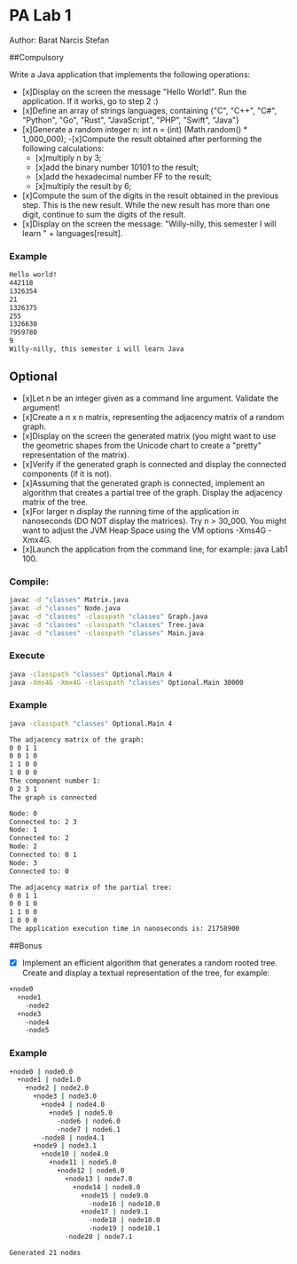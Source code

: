 # PA Lab 1

Author: Barat Narcis Stefan

##Compulsory

Write a Java application that implements the following operations:
- [x]Display on the screen the message "Hello World!". Run the application. If it works, go to step 2 :)
- [x]Define an array of strings languages, containing {"C", "C++", "C#", "Python", "Go", "Rust", "JavaScript", "PHP", "Swift", "Java"}
- [x]Generate a random integer n: int n = (int) (Math.random() * 1_000_000);
  -[x]Compute the result obtained after performing the following calculations:
    - [x]multiply n by 3;
    - [x]add the binary number 10101 to the result;
    - [x]add the hexadecimal number FF to the result;
    - [x]multiply the result by 6;
- [x]Compute the sum of the digits in the result obtained in the previous step. This is the new result. While the new result has more than one digit, continue to sum the digits of the result.
- [x]Display on the screen the message: "Willy-nilly, this semester I will learn " + languages[result].


### Example
```bash
Hello world!
442118
1326354
21
1326375
255
1326630
7959780
9
Willy-nilly, this semester i will learn Java
```

## Optional

- [x]Let n be an integer given as a command line argument. Validate the argument!
- [x]Create a n x n matrix, representing the adjacency matrix of a random graph.
- [x]Display on the screen the generated matrix (you might want to use the geometric shapes from the Unicode chart to create a "pretty" representation of the matrix).
- [x]Verify if the generated graph is connected and display the connected components (if it is not).
- [x]Assuming that the generated graph is connected, implement an algorithm that creates a partial tree of the graph. Display the adjacency matrix of the tree.
- [x]For larger n display the running time of the application in nanoseconds (DO NOT display the matrices). Try n > 30_000. You might want to adjust the JVM Heap Space using the VM options -Xms4G -Xmx4G.
- [x]Launch the application from the command line, for example: java Lab1 100.


### Compile:

```bash
javac -d "classes" Matrix.java
javac -d "classes" Node.java
javac -d "classes" -classpath "classes" Graph.java
javac -d "classes" -classpath "classes" Tree.java
javac -d "classes" -classpath "classes" Main.java
```

### Execute
```bash
java -classpath "classes" Optional.Main 4
java -Xms4G -Xmx4G -classpath "classes" Optional.Main 30000
```

### Example
```bash
java -classpath "classes" Optional.Main 4

The adjacency matrix of the graph:
0 0 1 1
0 0 1 0
1 1 0 0
1 0 0 0
The component number 1:
0 2 3 1
The graph is connected

Node: 0
Connected to: 2 3
Node: 1
Connected to: 2
Node: 2
Connected to: 0 1
Node: 3
Connected to: 0

The adjacency matrix of the partial tree:
0 0 1 1
0 0 1 0
1 1 0 0
1 0 0 0
The application execution time in nanoseconds is: 21758900
```

##Bonus

- [x] Implement an efficient algorithm that generates a random rooted tree. Create and display a textual representation of the tree, for example:

```bash
+node0
  +node1
    -node2
  +node3
    -node4
    -node5
```



### Example
```bash
+node0 | node0.0
  +node1 | node1.0
    +node2 | node2.0
      +node3 | node3.0
        +node4 | node4.0
          +node5 | node5.0
            -node6 | node6.0
            -node7 | node6.1
        -node8 | node4.1
      +node9 | node3.1
        +node10 | node4.0
          +node11 | node5.0
            +node12 | node6.0
              +node13 | node7.0
                +node14 | node8.0
                  +node15 | node9.0
                    -node16 | node10.0
                  +node17 | node9.1
                    -node18 | node10.0
                    -node19 | node10.1
              -node20 | node7.1

Generated 21 nodes
```
